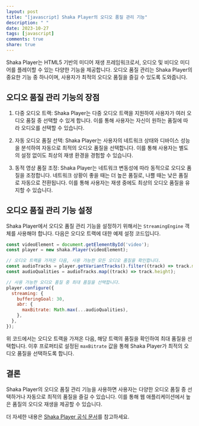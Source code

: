 ```yaml
---
layout: post
title: "[javascript] Shaka Player의 오디오 품질 관리 기능"
description: " "
date: 2023-10-27
tags: [javascript]
comments: true
share: true
---
```


Shaka Player는 HTML5 기반의 미디어 재생 프레임워크로서, 오디오 및 비디오 미디어를 플레이할 수 있는 다양한 기능을 제공합니다. 오디오 품질 관리는 Shaka Player의 중요한 기능 중 하나이며, 사용자가 최적의 오디오 품질을 즐길 수 있도록 도와줍니다.

## 오디오 품질 관리 기능의 장점

1. 다중 오디오 트랙: Shaka Player는 다중 오디오 트랙을 지원하여 사용자가 여러 오디오 품질 중 선택할 수 있게 합니다. 이를 통해 사용자는 자신이 원하는 품질에 따라 오디오를 선택할 수 있습니다.

2. 자동 오디오 품질 선택: Shaka Player는 사용자의 네트워크 상태와 디바이스 성능을 분석하여 자동으로 최적의 오디오 품질을 선택합니다. 이를 통해 사용자는 별도의 설정 없이도 최상의 재생 환경을 경험할 수 있습니다.

3. 동적 영상 품질 조정: Shaka Player는 네트워크 변동성에 따라 동적으로 오디오 품질을 조정합니다. 네트워크 상황이 좋을 때는 더 높은 품질로, 나쁠 때는 낮은 품질로 자동으로 전환됩니다. 이를 통해 사용자는 재생 중에도 최상의 오디오 품질을 유지할 수 있습니다.

## 오디오 품질 관리 기능 설정

Shaka Player에서 오디오 품질 관리 기능을 설정하기 위해서는 `StreamingEngine` 객체를 사용해야 합니다. 다음은 오디오 트랙에 대한 예제 설정 코드입니다.

```javascript
const videoElement = document.getElementById('video');
const player = new shaka.Player(videoElement);

// 오디오 트랙을 가져온 다음, 사용 가능한 모든 오디오 품질을 확인합니다.
const audioTracks = player.getVariantTracks().filter((track) => track.mimeType.startsWith('audio/'));
const audioQualities = audioTracks.map((track) => track.height);

// 사용 가능한 오디오 품질 중 최대 품질을 선택합니다.
player.configure({
  streaming: {
    bufferingGoal: 30,
    abr: {
      maxBitrate: Math.max(...audioQualities),
    },
  },
});
```

위 코드에서는 오디오 트랙을 가져온 다음, 해당 트랙의 품질을 확인하여 최대 품질을 선택합니다. 이후 프로퍼티로 설정된 `maxBitrate` 값을 통해 Shaka Player가 최적의 오디오 품질을 선택하도록 합니다.

## 결론

Shaka Player의 오디오 품질 관리 기능을 사용하면 사용자는 다양한 오디오 품질 중 선택하거나 자동으로 최적의 품질을 즐길 수 있습니다. 이를 통해 웹 애플리케이션에서 높은 품질의 오디오 재생을 제공할 수 있습니다.

더 자세한 내용은 [Shaka Player 공식 문서](https://shaka-player-demo.appspot.com/docs/api/index.html)를 참고하세요.